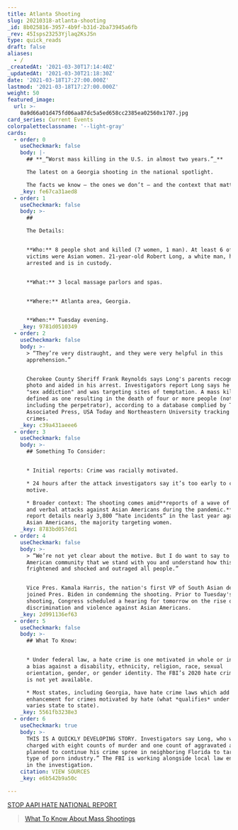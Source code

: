 ```yaml
---
title: Atlanta Shooting
slug: 20210318-atlanta-shooting
_id: 8b025816-3957-4b9f-b31d-2ba73945a6fb
_rev: 45Isps23253Yjlaq2KsJSn
type: quick_reads
draft: false
aliases:
  - /
_createdAt: '2021-03-30T17:14:40Z'
_updatedAt: '2021-03-30T21:18:30Z'
date: '2021-03-18T17:27:00.000Z'
lastmod: '2021-03-18T17:27:00.000Z'
weight: 50
featured_image:
  url: >-
    0a9d66a01d475fd06aa87dc5a5ed658cc2385ea02560x1707.jpg
card_series: Current Events
colorpaletteclassname: '--light-gray'
cards:
  - order: 0
    useCheckmark: false
    body: |-
      ## **_“Worst mass killing in the U.S. in almost two years.”_**

      The latest on a Georgia shooting in the national spotlight.

      The facts we know – the ones we don’t – and the context that matters.
    _key: fe67ca31aed8
  - order: 1
    useCheckmark: false
    body: >-
      ##   

      The Details:


      **Who:** 8 people shot and killed (7 women, 1 man). At least 6 of the
      victims were Asian women. 21-year-old Robert Long, a white man, has been
      arrested and is in custody.


      **What:** 3 local massage parlors and spas.


      **Where:** Atlanta area, Georgia.


      **When:** Tuesday evening.
    _key: 9781d0510349
  - order: 2
    useCheckmark: false
    body: >-
      > “They’re very distraught, and they were very helpful in this
      apprehension.”


      Cherokee County Sheriff Frank Reynolds says Long's parents recognized his
      photo and aided in his arrest. Investigators report Long says he has a
      "sex addiction" and was targeting sites of temptation. A mass killing is
      defined as one resulting in the death of four or more people (not
      including the perpetrator), according to a database complied by The
      Associated Press, USA Today and Northeastern University tracking these
      crimes.
    _key: c39a431aeee6
  - order: 3
    useCheckmark: false
    body: >-
      ## Something To Consider:


      * Initial reports: Crime was racially motivated.

      * 24 hours after the attack investigators say it’s too early to confirm
      motive.

      * Broader context: The shooting comes amid**reports of a wave of violent
      and verbal attacks against Asian Americans during the pandemic.** A new
      report details nearly 3,800 “hate incidents” in the last year against
      Asian Americans, the majority targeting women.
    _key: 8783bd057dd1
  - order: 4
    useCheckmark: false
    body: >-
      > “We’re not yet clear about the motive. But I do want to say to our Asian
      American community that we stand with you and understand how this has
      frightened and shocked and outraged all people.”


      Vice Pres. Kamala Harris, the nation's first VP of South Asian descent,
      joined Pres. Biden in condemning the shooting. Prior to Tuesday's
      shooting, Congress scheduled a hearing for tomorrow on the rise of
      discrimination and violence against Asian Americans.
    _key: 2d991136ef63
  - order: 5
    useCheckmark: false
    body: >-
      ## What To Know:


      * Under federal law, a hate crime is one motivated in whole or in part by
      a bias against a disability, ethnicity, religion, race, sexual
      orientation, gender, or gender identity. The FBI’s 2020 hate crime report
      is not yet available.

      * Most states, including Georgia, have hate crime laws which add a penalty
      enhancement for crimes motivated by hate (what *qualifies* under that
      varies state to state).
    _key: 5561fb3238e3
  - order: 6
    useCheckmark: true
    body: >-
      THIS IS A QUICKLY DEVELOPING STORY. Investigators say Long, who was
      charged with eight counts of murder and one count of aggravated assault,
      planned to continue his crime spree in neighboring Florida to target “some
      type of porn industry.” The FBI is working alongside local law enforcement
      in the investigation.
    citation: VIEW SOURCES
    _key: e6b542b9a50c

---
```

[STOP AAPI HATE NATIONAL REPORT](https://secureservercdn.net/104.238.69.231/a1w.90d.myftpupload.com/wp-content/uploads/2021/03/210312-Stop-AAPI-Hate-National-Report-.pdf)

> [What To Know About Mass Shootings](https://smarthernews.com/mass-shootings/)